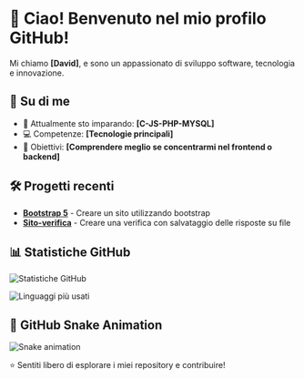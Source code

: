 # 👋 Ciao! Benvenuto nel mio profilo GitHub!

Mi chiamo **[David]**, e sono un appassionato di sviluppo software, tecnologia e innovazione.

## 🚀 Su di me

- 🌱 Attualmente sto imparando: **[C-JS-PHP-MYSQL]**   
- 💻 Competenze: **[Tecnologie principali]**  
- 🎯 Obiettivi: **[Comprendere meglio se concentrarmi nel frontend o backend]**  

## 🛠️ Progetti recenti

- **[Bootstrap 5]([URL-repository](https://github.com/DavidNegrello/Esercizi/tree/34752df598f5f79403371cc704444a1fa05ad6c2/esercizi_C/2024-2025/Frontend/Socket%20e%20Bootstrap%205))** - Creare un sito utilizzando bootstrap 
- **[Sito-verifica]([URL-repository](https://github.com/DavidNegrello/Esercizi/tree/34752df598f5f79403371cc704444a1fa05ad6c2/esercizi_C/2024-2025/Frontend/Sito_verifica))** - Creare una verifica con salvataggio delle risposte su file

## 📊 Statistiche GitHub

![Statistiche GitHub](https://github-readme-stats.vercel.app/api?username=DavidNegrello&show_icons=true&theme=radical)

![Linguaggi più usati](https://github-readme-stats.vercel.app/api/top-langs/?username=DavidNegrello&layout=compact&theme=radical)

## 🐍 GitHub Snake Animation

![Snake animation](https://raw.githubusercontent.com/DavidNegrello/DavidNegrello/root/github-contribution-grid-snake.svg)


⭐️ Sentiti libero di esplorare i miei repository e contribuire!

